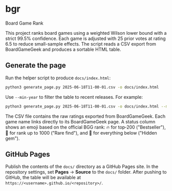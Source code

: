 # bgr

Board Game Rank

This project ranks board games using a weighted Wilson lower bound with a strict 99.5\% confidence. Each game is adjusted with 25 prior votes at rating 6.5 to reduce small-sample effects. The script reads a CSV export from BoardGameGeek and produces a sortable HTML table.

## Generate the page

Run the helper script to produce `docs/index.html`:

```bash
python3 generate_page.py 2025-06-18T11-00-01.csv -o docs/index.html
```

Use `--min-year` to filter the table to recent releases. For example:

```bash
python3 generate_page.py 2025-06-18T11-00-01.csv -o docs/index.html --min-year 2025
```

The CSV file contains the raw ratings exported from BoardGameGeek. Each game name links directly to its BoardGameGeek page. A status column shows an emoji based on the official BGG rank: 🔥 for top‑200 ("Bestseller"), 🔎 for rank up to 1000 ("Rare find"), and 💎 for everything below ("Hidden gem").

## GitHub Pages

Publish the contents of the `docs/` directory as a GitHub Pages site. In the repository settings, set **Pages** → **Source** to the `docs/` folder. After pushing to GitHub, the table will be available at `https://<username>.github.io/<repository>/`.
